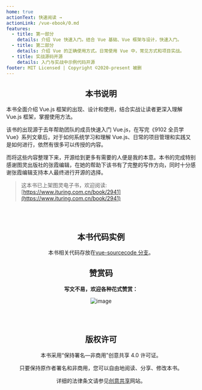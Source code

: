 ```yaml
---
home: true
actionText: 快速阅读 →
actionLink: /vue-ebook/0.md
features:
  - title: 第一部分
    details: 介绍 Vue 快速入门。结合 Vue 基础、Vue 框架与设计，快速入门。
  - title: 第二部分
    details: 介绍 Vue 的正确使用方式。日常使用 Vue 中，常见方式和项目实战。
  - title: 实战源码开源
    details: 入门与实战中示例代码开源
footer: MIT Licensed | Copyright ©2020-present 被删
---
```


<div style="text-align: center;">

## 本书说明

</div>
本书全面介绍 Vue.js 框架的出现、设计和使用，结合实战让读者更深入理解 Vue.js 框架，掌握使用方法。

该书的出现源于去年帮助团队的成员快速入门 Vue.js，在写完《9102 全员学 Vue》系列文章后，对于如何系统学习和理解 Vue.js、日常的项目管理和实践又是如何进行，依然有很多可以传授的内容。

而将这些内容整理下来，开源给到更多有需要的人便是我的本意。本书的完成特别感谢图灵出版社的张霞编辑，在她的帮助下该书有了完整的写作方向，同时十分感谢张霞编辑支持本人最终进行开源的选择。

> 这本书已上架图灵电子书，欢迎阅读: [https://www.ituring.com.cn/book/2941](https://www.ituring.com.cn/book/2941)

<br />
<br />

<div style="text-align: center;">

## 本书代码实例

本书相关代码存放在[vue-sourcecode 分支](https://github.com/godbasin/vue-ebook/tree/vue-sourcecode)。

## 赞赏码

**写文不易，欢迎各种花式赞赏：**

![image](https://github-imglib-1255459943.cos.ap-chengdu.myqcloud.com/2code2.jpg)

<br />
<br />

## 版权许可

本书采用“保持署名—非商用”创意共享 4.0 许可证。

只要保持原作者署名和非商用，您可以自由地阅读、分享、修改本书。

详细的法律条文请参见[创意共享](http://creativecommons.org/licenses/by-nc/4.0/)网站。

</div>
